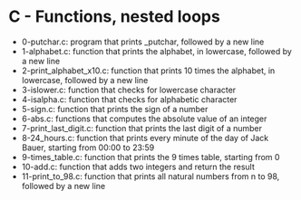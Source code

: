 # C - Functions, nested loops
* 0-putchar.c: program that prints _putchar, followed by a new line
* 1-alphabet.c: function that prints the alphabet, in lowercase, followed by a new line
* 2-print_alphabet_x10.c: function that prints 10 times the alphabet, in lowercase, followed by a new line
* 3-islower.c: function that checks for lowercase character
* 4-isalpha.c: function that checks for alphabetic character
* 5-sign.c: function that prints the sign of a number
* 6-abs.c: functions that computes the absolute value of an integer
* 7-print_last_digit.c: function that prints the last digit of a number
* 8-24_hours.c: function that prints every minute of the day of Jack Bauer, starting from 00:00 to 23:59
* 9-times_table.c: function that prints the 9 times table, starting from 0
* 10-add.c: function that adds two integers and return the result
* 11-print_to_98.c: function that prints all natural numbers from n to 98, followed by a new line

